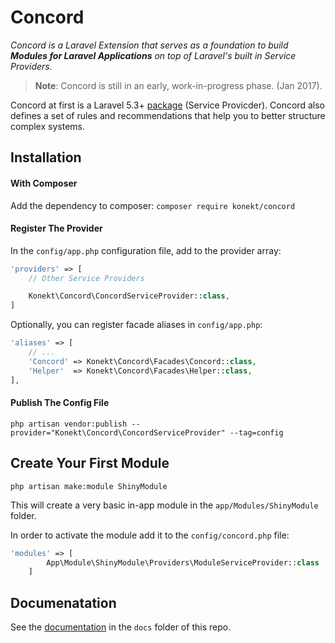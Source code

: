 # Concord

_Concord is a Laravel Extension that serves as a foundation to build **Modules for Laravel Applications** on top of Laravel's built in Service Providers._


> **Note**: Concord is still in an early, work-in-progress phase. (Jan 2017).

Concord at first is a Laravel 5.3+ [package](https://laravel.com/docs/5.3/packages) (Service Provicder). Concord also defines a set of rules and recommendations that help you to better
structure complex systems.


## Installation

#### With Composer

Add the dependency to composer: `composer require konekt/concord`

#### Register The Provider

In the `config/app.php` configuration file, add to the provider array:

```php
'providers' => [
    // Other Service Providers

    Konekt\Concord\ConcordServiceProvider::class,
]
```

Optionally, you can register facade aliases in `config/app.php`:

```php
'aliases' => [
    // ...
    'Concord' => Konekt\Concord\Facades\Concord::class,
    'Helper'  => Konekt\Concord\Facades\Helper::class,
],
```

#### Publish The Config File

```
php artisan vendor:publish --provider="Konekt\Concord\ConcordServiceProvider" --tag=config
```

## Create Your First Module

```
php artisan make:module ShinyModule
```

This will create a very basic in-app module in the `app/Modules/ShinyModule` folder.

In order to activate the module add it to the `config/concord.php` file:

```php
'modules' => [
        App\Module\ShinyModule\Providers\ModuleServiceProvider::class
    ]
```

## Documenatation

See the [documentation](docs/index.md) in the `docs` folder of this repo.